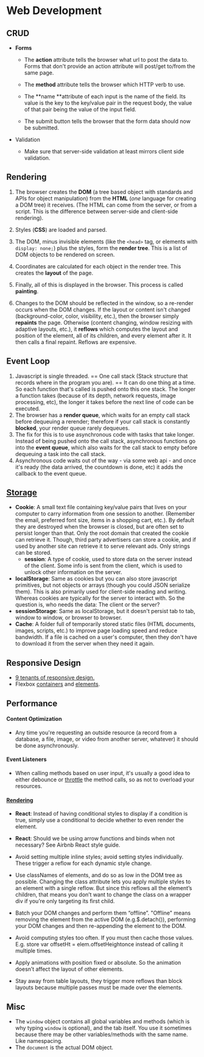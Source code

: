 # Web Development

## CRUD

* **Forms**

  * The **action** attribute tells the browser what url to post the data to.  Forms that don't provide an action attribute will post/get to/from the same page.

  * The **method** attribute tells the browser which HTTP verb to use.

  * The **name **attribute of each input is the name of the field. Its value is the key to the key/value pair in the request body, the value of that pair being the value of the input field.

  * The submit button tells the browser that the form data should now be submitted.

* Validation

  * Make sure that server-side validation at least mirrors client side validation.

## Rendering

1. The browser creates the **DOM** \(a tree based object with standards and APIs for object manipulation\) from the **HTML** \(_one_ language for creating a DOM tree\) it receives. \(The HTML can come from the server, or from a script. This is the difference between server-side and client-side rendering\).
2. Styles \(**CSS**\) are loaded and parsed.
3. The DOM, minus invisible elements \(like the `<head>` tag, or elements with `display: none;`\) plus the styles, form the **render tree**. This is a list of DOM objects to be rendered on screen.
4. Coordinates are calculated for each object in the render tree. This creates the **layout** of the page.
5. Finally, all of this is displayed in the browser. This process is called **painting**.

6. Changes to the DOM should be reflected in the window, so a re-render occurs when the DOM changes. If the layout or content isn't changed \(background-color, color, visibility, etc.\), then the browser simply **repaints** the page. Otherwise \(content changing, window resizing with adaptive layouts, etc.\), it **reflows** which computes the layout and position of the element, all of its children, and every element after it. It then calls a final repaint. Reflows are expensive.

## Event Loop

1. Javascript is single threaded. == One call stack \(Stack structure that records where in the program you are\). == It can do one thing at a time. So each function that's called is pushed onto this one stack. The longer a function takes \(because of its depth, network requests, image processing, etc\), the longer it takes before the next line of code can be executed.
2. The browser has a **render queue**, which waits for an empty call stack before dequeuing a rerender; therefore if your call stack is constantly **blocked**, your render queue rarely dequeues. 
3. The fix for this is to use asynchronous code with tasks that take longer. Instead of being pushed onto the call stack, asynchronous functions go into the **event queue**, which also waits for the call stack to empty before dequeuing a task into the call stack.
4. Asynchronous code waits out of the way - via some web api - and once it's ready \(the data arrived, the countdown is done, etc\) it adds the callback to the event queue. 

## [Storage](http://ejohn.org/blog/dom-storage/)

* **Cookie**: A small text file containing key/value pairs that lives on your computer to carry information from one session to another. \(Remember the email, preferred font size, items in a shopping cart, etc.\). By default they are destroyed when the browser is closed, but are often set to persist longer than that. Only the root domain that created the cookie can retrieve it. Though, third party advertisers can store a cookie, and if used by another site can retrieve it to serve relevant ads. Only strings can be stored.
  * **session**: A type of cookie, used to store data on the server instead of the client. Some info is sent from the client, which is used to unlock other information on the server.
* **localStorage**: Same as cookies but you can also store javascript primitives, but not objects or arrays \(though you could JSON serialize them\). This is also primarily used for client-side reading and writing. Whereas cookies are typically for the server to interact with. So the question is, who needs the data: The client or the server?
* **sessionStorage**: Same as localStorage, but it doesn't persist tab to tab, window to window, or browser to browser.
* **Cache**: A folder full of temporarily stored static files \(HTML documents, images, scripts, etc.\) to improve page loading speed and reduce bandwidth. If a file is cached on a user's computer, then they don't have to download it from the server when they need it again.  

## Responsive Design

* [9 tenants of responsive design.](http://blog.froont.com/9-basic-principles-of-responsive-web-design/)
* Flexbox [containers](https://medium.freecodecamp.com/an-animated-guide-to-flexbox-d280cf6afc35#.5dz9ogn1v) and [elements](https://medium.freecodecamp.com/even-more-about-how-flexbox-works-explained-in-big-colorful-animated-gifs-a5a74812b053#.5f0sx5o52).

## **Performance**

#### Content Optimization

* Any time you're requesting an outside resource \(a record from a database, a file, image, or video from another server, whatever\) it should be done asynchronously.

#### Event Listeners

* When calling methods based on user input, it's usually a good idea to either debounce or [throttle](http://pastebin.com/igUFpKUQ) the method calls, so as not to overload your resources.

#### [Rendering](http://blog.letitialew.com/post/30425074101/repaints-and-reflows-manipulating-the-dom)

* **React**: Instead of having conditional styles to display if a condition is true, simply use a conditional to decide whether to even render the element.

* **React**: Should we be using arrow functions and binds when not necessary? See Airbnb React style guide.

* Avoid setting multiple inline styles; avoid setting styles individually.  These trigger a reflow for each dynamic style change.

* Use classNames of elements, and do so as low in the DOM tree as possible.  Changing the class attribute lets you apply multiple styles to an element with a single reflow.  But since this reflows all the element’s children, that means you don’t want to change the class on a wrapper div if you’re only targeting its first child.

* Batch your DOM changes and perform them “offline”.  "Offline" means removing the element from the active DOM \(e.g.$.detach\(\)\), performing your DOM changes and then re-appending the element to the DOM.

* Avoid computing styles too often.  If you must then cache those values.  E.g. store  var offsetHt = elem.offsetHeightonce instead of calling it multiple times.

* Apply animations with position fixed or absolute.  So the animation doesn’t affect the layout of other elements.

* Stay away from table layouts, they trigger more reflows than block layouts because multiple passes must be made over the elements.

## Misc

* The `window` object contains all global variables and methods \(which is why typing `window` is optional\), and the tab itself. You use it sometimes because there may be other variables/methods with the same name. Like namespacing.
* The `document` is the actual DOM object.



